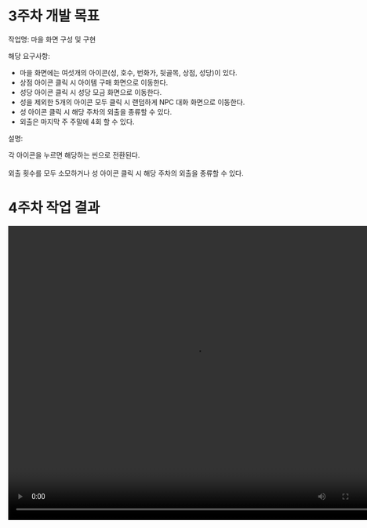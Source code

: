 # 3주차 개발 목표

작업명: 마을 화면 구성 및 구현

해당 요구사항: 
*  마을 화면에는 여섯개의 아이콘(성, 호수, 번화가, 뒷골목, 상점, 성당)이 있다.
*  상점 아이콘 클릭 시 아이템 구매 화면으로 이동한다.
*  성당 아이콘 클릭 시 성당 모금 화면으로 이동한다.
*  성을 제외한 5개의 아이콘 모두 클릭 시 랜덤하게 NPC 대화 화면으로 이동한다.
*  성 아이콘 클릭 시 해당 주차의 외출을 종류할 수 있다.
*  외출은 마지막 주 주말에 4회 할 수 있다.

설명: 

각 아이콘을 누르면 해당하는 씬으로 전환된다.  
<br>
외출 횟수를 모두 소모하거나 성 아이콘 클릭 시 해당 주차의 외출을 종류할 수 있다.  


# 4주차 작업 결과

<video controls width="760" height="600">
  <source src="4주차작업결과.mp4" type="video/mp4">
  Sorry, your browser doesn't support embedded videos.
</video>
